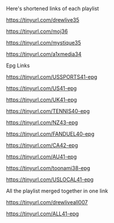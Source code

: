 Here's shortened links of each playlist

https://tinyurl.com/drewlive35

https://tinyurl.com/moj36

https://tinyurl.com/mystique35

https://tinyurl.com/a1xmedia34

Epg Links

https://tinyurl.com/USSPORTS41-epg

https://tinyurl.com/US41-epg

https://tinyurl.com/UK41-epg

https://tinyurl.com/TENNIS40-epg

https://tinyurl.com/NZ43-epg

https://tinyurl.com/FANDUEL40-epg

https://tinyurl.com/CA42-epg  

https://tinyurl.com/AU41-epg

https://tinyurl.com/toonami38-epg

https://tinyurl.com/USLOCAL41-epg

All the playlist merged together in one link

https://tinyurl.com/drewliveall007

https://tinyurl.com/ALL41-epg
